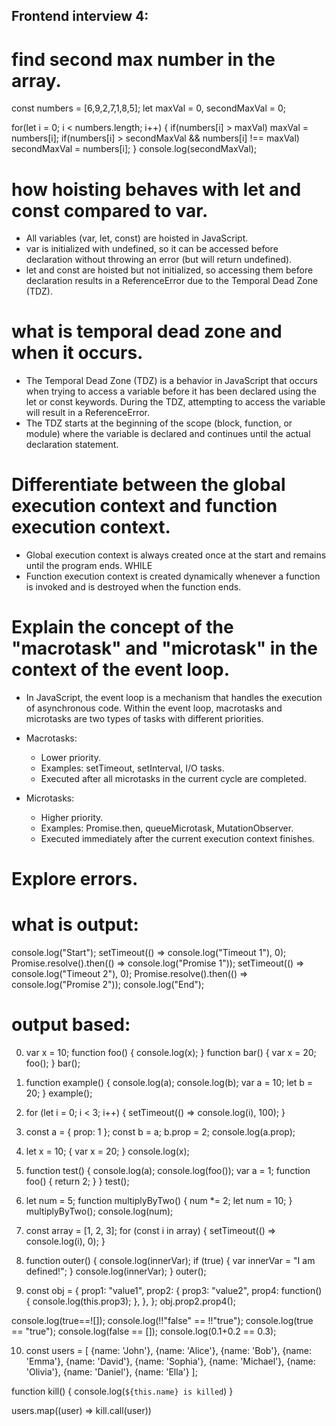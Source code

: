 ## Frontend interview 4:

# find second max number in the array.

const numbers = [6,9,2,7,1,8,5];
let maxVal = 0, secondMaxVal = 0;

for(let i = 0; i < numbers.length; i++) {
    if(numbers[i] > maxVal) maxVal = numbers[i];
    if(numbers[i] > secondMaxVal && numbers[i] !== maxVal) secondMaxVal = numbers[i];
}
console.log(secondMaxVal);

# how hoisting behaves with let and const compared to var.

- All variables (var, let, const) are hoisted in JavaScript.
- var is initialized with undefined, so it can be accessed before declaration without throwing an error (but will return undefined).
- let and const are hoisted but not initialized, so accessing them before declaration results in a ReferenceError due to the Temporal Dead Zone (TDZ).

# what is temporal dead zone and when it occurs.

- The Temporal Dead Zone (TDZ) is a behavior in JavaScript that occurs when trying to access a variable before it has been declared using the let or const keywords. During the TDZ, attempting to access the variable will result in a ReferenceError.
- The TDZ starts at the beginning of the scope (block, function, or module) where the variable is declared and continues until the actual declaration statement.

# Differentiate between the global execution context and function execution context.

- Global execution context is always created once at the start and remains until the program ends.
WHILE
- Function execution context is created dynamically whenever a function is invoked and is destroyed when the function ends.

# Explain the concept of the "macrotask" and "microtask" in the context of the event loop.

- In JavaScript, the event loop is a mechanism that handles the execution of asynchronous code. Within the event loop, macrotasks and microtasks are two types of tasks with different priorities.

- Macrotasks:
  - Lower priority.
  - Examples: setTimeout, setInterval, I/O tasks.
  - Executed after all microtasks in the current cycle are completed.

- Microtasks:
  - Higher priority.
  - Examples: Promise.then, queueMicrotask, MutationObserver.
  - Executed immediately after the current execution context finishes.

# Explore errors.

# what is output:
console.log("Start");
setTimeout(() => console.log("Timeout 1"), 0);
Promise.resolve().then(() => console.log("Promise 1"));
setTimeout(() => console.log("Timeout 2"), 0);
Promise.resolve().then(() => console.log("Promise 2"));
console.log("End");

# output based:

0. var x = 10;
function foo() {
  console.log(x);
}
function bar() {
  var x = 20;
  foo();
}
bar();

1. function example() {
  console.log(a);
  console.log(b);
  var a = 10;
  let b = 20;
}
example();

2. for (let i = 0; i < 3; i++) {
  setTimeout(() => console.log(i), 100);
}

3. const a = { prop: 1 };
const b = a;
b.prop = 2;
console.log(a.prop);

4. let x = 10;
{
  var x = 20;
}
console.log(x);

5. function test() {
  console.log(a);
  console.log(foo());
  var a = 1;
  function foo() {
    return 2;
  }
}
test();

6. let num = 5;
function multiplyByTwo() {
  num *= 2;
  let num = 10;
}
multiplyByTwo();
console.log(num);

7. const array = [1, 2, 3];
for (const i in array) {
  setTimeout(() => console.log(i), 0);
}

8. function outer() {
  console.log(innerVar);
  if (true) {
    var innerVar = "I am defined!";
  }
  console.log(innerVar);
}
outer();

9. const obj = {
  prop1: "value1",
  prop2: {
    prop3: "value2",
    prop4: function() {
      console.log(this.prop3);
    },
  },
};
obj.prop2.prop4();

console.log(true==![]);
console.log(!!"false" == !!"true");
console.log(true == "true");
console.log(false == []);
console.log(0.1+0.2 == 0.3);

10. const users = [
  {name: 'John'},
  {name: 'Alice'},
  {name: 'Bob'},
  {name: 'Emma'},
  {name: 'David'},
  {name: 'Sophia'},
  {name: 'Michael'},
  {name: 'Olivia'},
  {name: 'Daniel'},
  {name: 'Ella'}
];

function kill() { 
  console.log(`${this.name} is killed`) 
}

users.map((user) => kill.call(user))